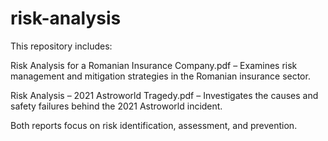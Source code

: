 # risk-analysis

This repository includes:

Risk Analysis for a Romanian Insurance Company.pdf – Examines risk management and mitigation strategies in the Romanian insurance sector.

Risk Analysis – 2021 Astroworld Tragedy.pdf – Investigates the causes and safety failures behind the 2021 Astroworld incident.

Both reports focus on risk identification, assessment, and prevention.

